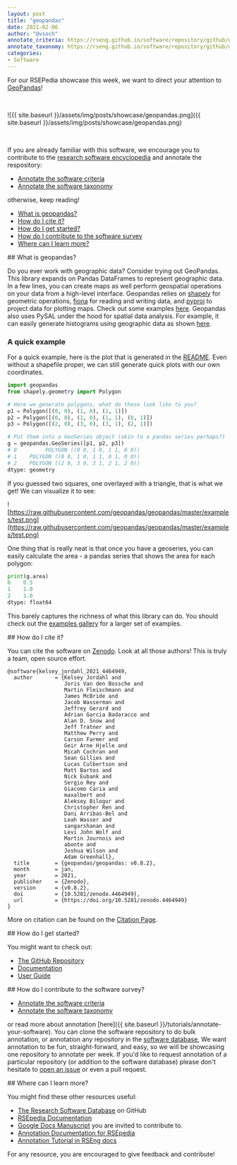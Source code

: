 ```yaml
---
layout: post
title: "geopandas"
date: 2021-02-06
author: "@vsoch"
annotate_criteria: https://rseng.github.io/software/repository/github/geopandas/geopandas/annotate-criteria/index.html
annotate_taxonomy: https://rseng.github.io/software/repository/github/geopandas/geopandas/annotate-taxonomy/index.html
categories:
- Software
---
```


For our RSEPedia showcase this week, we want to direct your attention to [GeoPandas](https://github.com/geopandas/geopandas/)!

<br>

![{{ site.baseurl }}/assets/img/posts/showcase/geopandas.png]({{ site.baseurl }}/assets/img/posts/showcase/geopandas.png)

<br>

If you are already familiar with this software, we encourage you to contribute to the [research software encyclopedia](https://rseng.github.io/rse/tutorials/annotation/) and annotate the respository:

<ul>
<li><a href="{{ page.annotate_criteria }}" target="_blank">Annotate the software criteria</a></li>
<li><a href="{{ page.annotate_taxonomy }}" target="_blank">Annotate the software taxonomy</a></li>
</ul>

otherwise, keep reading!

<!--more--> 

 - [What is geopandas?](#what-is)
 - [How do I cite it?](#cite)
 - [How do I get started?](#getting-started)
 - [How do I contribute to the software survey](#contribute)
 - [Where can I learn more?](#learn-more)

<a id="what-is">
## What is geopandas?

Do you ever work with geographic data? Consider trying out GeoPandas. This library expands on Pandas DataFrames to represent geographic data. In a few lines, you can create maps as well perform geospatial operations on your data from a high-level interface. Geopandas relies on [shapely](https://shapely.readthedocs.io/en/stable/) for geometric operations, [fiona](https://fiona.readthedocs.io/en/latest/) for reading and writing data, and [pyproj](https://pyproj4.github.io/pyproj/stable/) to project data for plotting maps. Check out some examples [here](https://github.com/geopandas/geopandas/tree/master/examples). Geopandas also uses PySAL under the hood for spatial data analysis. For example, it can easily generate histograms using geographic data as shown [here](https://github.com/geopandas/geopandas/blob/master/examples/choropleths.ipynb).

### A quick example

For a quick example, here is the plot that is generated in the [README](https://github.com/geopandas/geopandas/#examples). 
Even without a shapefile proper, we can still generate quick plots with our own coordinates.


```python
import geopandas
from shapely.geometry import Polygon

# Here we generate polygons, what do these look like to you?
p1 = Polygon([(0, 0), (1, 0), (1, 1)])
p2 = Polygon([(0, 0), (1, 0), (1, 1), (0, 1)])
p3 = Polygon([(2, 0), (3, 0), (3, 1), (2, 1)])

# Put them into a GeoSeries object (akin to a pandas series perhaps?)
g = geopandas.GeoSeries([p1, p2, p3])
# 0         POLYGON ((0 0, 1 0, 1 1, 0 0))
# 1    POLYGON ((0 0, 1 0, 1 1, 0 1, 0 0))
# 2    POLYGON ((2 0, 3 0, 3 1, 2 1, 2 0))
dtype: geometry
```

If you guessed two squares, one overlayed with a triangle, that is what we get!
We can visualize it to see:

![https://raw.githubusercontent.com/geopandas/geopandas/master/examples/test.png](https://raw.githubusercontent.com/geopandas/geopandas/master/examples/test.png)

One thing that is really neat is that once you have a geoseries, you can easily
calculate the area - a pandas series that shows the area for each polygon:

```python
print(g.area)
0    0.5
1    1.0
2    1.0
dtype: float64
```

This barely captures the richness of what this library can do. You should check out
the [examples gallery](https://geopandas.readthedocs.io/en/latest/gallery/index.html) for a larger set of
examples.

<a id="cite">
## How do I cite it?

You can cite the software on [Zenodo](https://zenodo.org/record/4464949#.YB8aT-plAYs).
Look at all those authors! This is truly a team, open source effort.

```
@software{kelsey_jordahl_2021_4464949,
  author       = {Kelsey Jordahl and
                  Joris Van den Bossche and
                  Martin Fleischmann and
                  James McBride and
                  Jacob Wasserman and
                  Jeffrey Gerard and
                  Adrian Garcia Badaracco and
                  Alan D. Snow and
                  Jeff Tratner and
                  Matthew Perry and
                  Carson Farmer and
                  Geir Arne Hjelle and
                  Micah Cochran and
                  Sean Gillies and
                  Lucas Culbertson and
                  Matt Bartos and
                  Nick Eubank and
                  Sergio Rey and
                  Giacomo Caria and
                  maxalbert and
                  Aleksey Bilogur and
                  Christopher Ren and
                  Dani Arribas-Bel and
                  Leah Wasser and
                  sangarshanan and
                  Levi John Wolf and
                  Martin Journois and
                  abonte and
                  Joshua Wilson and
                  Adam Greenhall},
  title        = {geopandas/geopandas: v0.8.2},
  month        = jan,
  year         = 2021,
  publisher    = {Zenodo},
  version      = {v0.8.2},
  doi          = {10.5281/zenodo.4464949},
  url          = {https://doi.org/10.5281/zenodo.4464949}
}
```

More on citation can be found on the [Citation Page](https://geopandas.readthedocs.io/en/latest/about/citing.html).


<a id="getting-started">
## How do I get started?
 
You might want to check out:

 - [The GitHub Repository](https://github.com/geopandas/geopandas)
 - [Documentation](https://geopandas.readthedocs.io/en/latest/) 
 - [User Guide](https://geopandas.readthedocs.io/en/latest/docs/user_guide.html)


<a id="contribute">
## How do I contribute to the software survey?

<ul>
  <li><a href="{{ page.annotate_criteria }}" target="_blank">Annotate the software criteria</a></li>
  <li><a href="{{ page.annotate_taxonomy }}" target="_blank">Annotate the software taxonomy</a></li>
</ul>

or read more about annotation [here]({{ site.baseurl }}/tutorials/annotate-your-software). You can clone the software repository to do
bulk annotation, or annotation any repository in the <a href="https://rseng.github.io/software/" target="_blank">software database</a>,
We want annotation to be fun, straight-forward, and easy, so we will be showcasing one repository to annotate per week.
If you'd like to request annotation of a particular repository (or addition to the software database)
please don't hesitate to [open an issue](https://github.com/rseng/software/issues) or even a pull request.

<a id="learn-more">
## Where can I learn more?

You might find these other resources useful:

 - [The Research Software Database](https://github.com/rseng/software) on GitHub
 - [RSEpedia Documentation](https://rseng.github.io/rse)
 - [Google Docs Manuscript](https://docs.google.com/document/d/1wDb0udH9OrFWrMBsAVb8RrUMCKKRHoyEep7yveJ1d0k/edit) you are invited to contribute to.
 - [Annotation Documentation for RSEpedia](https://rseng.github.io/rse/tutorials/annotation/)
 - [Annotation Tutorial in RSEng docs](https://rseng.github.io/rse/tutorials/annotation/)

For any resource, you are encouraged to give feedback and contribute!
